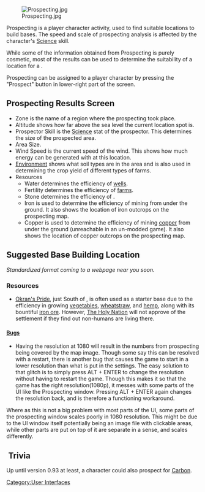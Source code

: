 <figure>
<img src="Prospecting.jpg" title="Prospecting.jpg" />
<figcaption>Prospecting.jpg</figcaption>
</figure>

Prospecting is a player character activity, used to find suitable
locations to build bases. The speed and scale of prospecting analysis is
affected by the character's [Science](Science.md "wikilink") skill.

While some of the information obtained from Prospecting is purely
cosmetic, most of the results can be used to determine the suitability
of a location for a [](Guide_to_Building_an_Outpost.md).

Prospecting can be assigned to a player character by pressing the
"Prospect" button in lower-right part of the screen.

## Prospecting Results Screen

- Zone is the name of a region where the prospecting took place.
- Altitude shows how far above the sea level the current location spot
  is.
- Prospector Skill is the [Science](Science.md "wikilink") stat of the
  prospector. This determines the size of the prospected area.
- Area Size.
- Wind Speed is the current speed of the wind. This shows how much
  energy can be generated with [](Wind_Generator.md) at this location.
- [Environment](Environment.md "wikilink") shows what soil types are in the
  area and is also used in determining the crop yield of different types
  of farms.
- Resources
  - Water determines the efficiency of [wells](Well.md "wikilink").
  - Fertility determines the efficiency of [farms](Farming.md "wikilink").
  - Stone determines the efficiency of [](Stone_Mine.md).
  - Iron is used to determine the efficiency of mining [](Raw_Iron.md) from under the ground. It also shows the
    location of iron outcrops on the prospecting map.
  - Copper is used to determine the efficiency of mining
    [copper](Copper.md "wikilink") from under the ground (unreachable in an
    un-modded game). It also shows the location of copper outcrops on
    the prospecting map.

## Suggested Base Building Location

*Standardized format coming to a webpage near you soon.*

### Resources

- [Okran's Pride](Okran's_Pride.md "wikilink"), just South of [](Blister_Hill.md), is often used as a starter base due to
  the efficiency in growing [vegetables](Vegetable_Farm.md "wikilink"),
  [wheatstraw](Wheatstraw.md "wikilink"), and [hemp](Hemp.md "wikilink"),
  along with its bountiful [iron ore](Raw_Iron.md "wikilink"). However,
  [The Holy Nation](03%20-%20Projects%20&%20Wikis/Kenshi/Kenshi%20Wiki/Kenshi%20Wiki%20Template/The_Holy_Nation.md "wikilink") will not approve of the
  settlement if they find out non-humans are living there.

#### <u>Bugs</u>

- Having the resolution at 1080 will result in the numbers from
  prospecting being covered by the map image. Though some say this can
  be resolved with a restart, there is another bug that causes the game
  to start in a lower resolution than what is put in the settings. The
  easy solution to that glitch is to simply press ALT + ENTER to change
  the resolution without having to restart the game. Though this makes
  it so that the game has the right resolution(1080p), it messes with
  some parts of the UI like the Prospecting window. Pressing ALT + ENTER
  again changes the resolution back, and is therefore a functioning
  workaround.

Where as this is not a big problem with most parts of the UI, some parts
of the prospecting window scales poorly in 1080 resolution. This might
be due to the UI window itself potentially being an image file with
clickable areas, while other parts are put on top of it are separate in
a sense, and scales differently.

##  Trivia

Up until version 0.93 at least, a character could also prospect for
[Carbon](Carbon.md "wikilink").

[Category:User Interfaces](Category:User_Interfaces "wikilink")